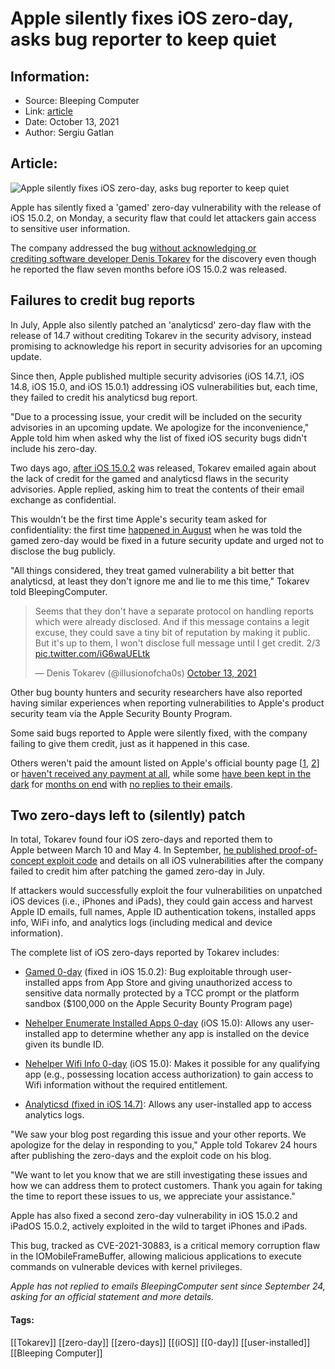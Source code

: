 # Apple silently fixes iOS zero-day, asks bug reporter to keep quiet
### 

## Information:
+ Source: Bleeping Computer
+ Link: [article](https://www.bleepingcomputer.com/news/apple/apple-silently-fixes-ios-zero-day-asks-bug-reporter-to-keep-quiet/)
+ Date: October 13, 2021
+ Author: Sergiu Gatlan


## Article:
![Apple silently fixes iOS zero-day, asks bug reporter to keep quiet](https://www.bleepstatic.com/content/hl-images/2021/02/10/Apple_xray.jpg)


Apple has silently fixed a 'gamed' zero-day vulnerability with the release of iOS 15.0.2, on Monday, a security flaw that could let attackers gain access to sensitive user information.


The company addressed the bug [without acknowledging or crediting software developer Denis Tokarev](https://twitter.com/illusionofcha0s/status/1447985867734278147) for the discovery even though he reported the flaw seven months before iOS 15.0.2 was released.


Failures to credit bug reports
------------------------------


In July, Apple also silently patched an 'analyticsd' zero-day flaw with the release of 14.7 without crediting Tokarev in the security advisory, instead promising to acknowledge his report in security advisories for an upcoming update.


Since then, Apple published multiple security advisories (iOS 14.7.1, iOS 14.8, iOS 15.0, and iOS 15.0.1) addressing iOS vulnerabilities but, each time, they failed to credit his analyticsd bug report.


"Due to a processing issue, your credit will be included on the security advisories in an upcoming update. We apologize for the inconvenience," Apple told him when asked why the list of fixed iOS security bugs didn't include his zero-day.


Two days ago, [after iOS 15.0.2](https://www.bleepingcomputer.com/news/security/emergency-apple-ios-1502-update-fixes-zero-day-used-in-attacks/) was released, Tokarev emailed again about the lack of credit for the gamed and analyticsd flaws in the security advisories. Apple replied, asking him to treat the contents of their email exchange as confidential.


This wouldn't be the first time Apple's security team asked for confidentiality: the first time [happened in August](https://twitter.com/illusionofcha0s/status/1447985874306846721) when he was told the gamed zero-day would be fixed in a future security update and urged not to disclose the bug publicly.


"All things considered, they treat gamed vulnerability a bit better that analyticsd, at least they don't ignore me and lie to me this time," Tokarev told BleepingComputer.




> 
> Seems that they don't have a separate protocol on handling reports which were already disclosed. And if this message contains a legit excuse, they could save a tiny bit of reputation by making it public. But it's up to them, I won't disclose full message until I get credit. 2/3 [pic.twitter.com/iG6waUELtk](https://t.co/iG6waUELtk)
> 
> 
> — Denis Tokarev (@illusionofcha0s) [October 13, 2021](https://twitter.com/illusionofcha0s/status/1448269165417148418?ref_src=twsrc%5Etfw)


Other bug bounty hunters and security researchers have also reported having similar experiences when reporting vulnerabilities to Apple's product security team via the Apple Security Bounty Program.


Some said bugs reported to Apple were silently fixed, with the company failing to give them credit, just as it happened in this case.


Others weren't paid the amount listed on Apple's official bounty page [[1](http://twitter.com/VBarraquito/status/1438186052808757256?s=20), [2](https://twitter.com/VBarraquito/status/1438186052808757256?s=20)] or [haven't received any payment at all](https://medium.com/macoclock/apple-security-bounty-a-personal-experience-fe9a57a81943), while some [have been kept in the dark](http://www.imore.com/developer-feels-robbed-apples-security-bounty-program) for [months on end](https://twitter.com/theevilbit/status/1417935753775132676) with [no replies to their emails](https://theevilbit.github.io/posts/experiences_with_asb/).


Two zero-days left to (silently) patch
--------------------------------------


In total, Tokarev found four iOS zero-days and reported them to Apple between March 10 and May 4. In September, [he published proof-of-concept exploit code](https://www.bleepingcomputer.com/news/security/researcher-drops-three-ios-zero-days-that-apple-refused-to-fix/) and details on all iOS vulnerabilities after the company failed to credit him after patching the gamed zero-day in July.


If attackers would successfully exploit the four vulnerabilities on unpatched iOS devices (i.e., iPhones and iPads), they could gain access and harvest Apple ID emails, full names, Apple ID authentication tokens, installed apps info, WiFi info, and analytics logs (including medical and device  information).


The complete list of iOS zero-days reported by Tokarev includes:


* [Gamed 0-day](https://github.com/illusionofchaos/ios-gamed-0day) (fixed in iOS 15.0.2): Bug exploitable through user-installed apps from App Store and giving unauthorized access to sensitive data normally protected by a TCC prompt or the platform sandbox ($100,000 on the Apple Security Bounty Program page)


* [Nehelper Enumerate Installed Apps 0-day](https://github.com/illusionofchaos/ios-nehelper-enum-apps-0day) (iOS 15.0): Allows any user-installed app to determine whether any app is installed on the device given its bundle ID.


* [Nehelper Wifi Info 0-day](https://github.com/illusionofchaos/ios-nehelper-wifi-info-0day) (iOS 15.0): Makes it possible for any qualifying app (e.g., possessing location access authorization) to gain access to Wifi information without the required entitlement.


* [Analyticsd (fixed in iOS 14.7)](https://github.com/illusionofchaos/ios-analyticsd-pre14.7-exploit): Allows any user-installed app to access analytics logs.




"We saw your blog post regarding this issue and your other reports. We apologize for the delay in responding to you," Apple told Tokarev 24 hours after publishing the zero-days and the exploit code on his blog.


"We want to let you know that we are still investigating these issues and how we can address them to protect customers. Thank you again for taking the time to report these issues to us, we appreciate your assistance."


Apple has also fixed a second zero-day vulnerability in iOS 15.0.2 and iPadOS 15.0.2, actively exploited in the wild to target iPhones and iPads.


This bug, tracked as CVE-2021-30883, is a critical memory corruption flaw in the IOMobileFrameBuffer, allowing malicious applications to execute commands on vulnerable devices with kernel privileges.


*Apple has not replied to emails BleepingComputer sent since September 24, asking for an official statement and more details.*




#### Tags:
[[Tokarev]] [[zero-day]] [[zero-days]] [[(iOS]] [[0-day]] [[user-installed]] [[Bleeping Computer]]
